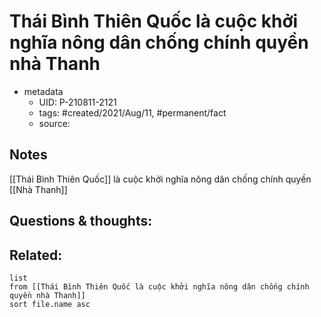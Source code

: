 ---
---

# Thái Bình Thiên Quốc là cuộc khởi nghĩa nông dân chống chính quyền nhà Thanh

- metadata
	- UID: P-210811-2121
	- tags: #created/2021/Aug/11, #permanent/fact 
	- source: 

## Notes
[[Thái Bình Thiên Quốc]] là cuộc khởi nghĩa nông dân chống chính quyền [[Nhà Thanh]]

## Questions & thoughts:

## Related:
```dataview
list
from [[Thái Bình Thiên Quốc là cuộc khởi nghĩa nông dân chống chính quyền nhà Thanh]]
sort file.name asc
```

